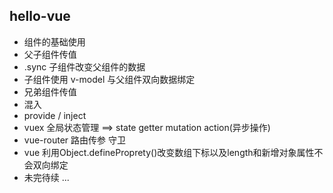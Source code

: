 ## hello-vue

- 组件的基础使用
- 父子组件传值
- .sync 子组件改变父组件的数据
- 子组件使用 v-model 与父组件双向数据绑定
- 兄弟组件传值
- 混入
- provide / inject
- vuex 全局状态管理 ==> state getter mutation action(异步操作)
- vue-router 路由传参 守卫
- vue 利用Object.defineProprety()改变数组下标以及length和新增对象属性不会双向绑定
- 未完待续 ...